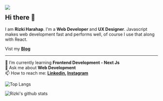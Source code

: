 <img align="left" src="https://github.com/rizkyharahap/rizkyharahap/blob/master/avatar.avifs">
       
## Hi there 👋

I am **Rizki Harahap**. I'm a **Web Developer** and **UX Designer**. Javascript makes web development fast and performs well, of course I use that along with React.

Vist my **[Blog](https://happinest.netlify.app/)**

---

🌱 I’m currently learning **Frontend Development - Next Js** </br>
💬 Ask me about **Web Development** </br>
📫 How to reach me: **[Linkedin](https://www.linkedin.com/in/rizki-harahap/), [Instagram](https://www.instagram.com/rizky_haphap/)** </br>

![Top Langs](https://github-readme-stats.vercel.app/api/top-langs/?username=rizkyharahap&layout=compact&theme=dark&hide_border=true)

![Rizki's github stats](https://github-readme-stats.vercel.app/api?username=rizkyharahap&show_icons=true&hide_border=true&theme=dark)

